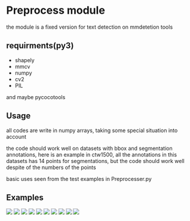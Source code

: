 # Preprocess module

the module is a fixed version for text detection on mmdetetion tools

## requirments(py3)
- shapely
- mmcv
- numpy
- cv2
- PIL

and maybe pycocotools

## Usage
all codes are write in numpy arrays, taking some special situation into account

the code should work well on datasets with bbox and segmentation annotations, here is an example in ctw1500,
all the annotations in this datasets has 14 points for segmentations, but the code should work well despite of the numbers of the points

basic uses seen from the test examples in Preprocesser.py

## Examples
<img src='./demo/a0.jpg' style="zoom:100%">
<img src='./demo/a0_0.jpg' style="zoom:100%">
<img src='./demo/a1.jpg' style="zoom:100%">
<img src='./demo/a1_0.jpg' style="zoom:100%">
<img src='./demo/a2.jpg' style="zoom:100%">
<img src='./demo/a2_0.jpg' style="zoom:100%">
<img src='./demo/a3.jpg' style="zoom:100%">
<img src='./demo/a3_0.jpg' style="zoom:100%">
<img src='./demo/a4.jpg' style="zoom:100%">
<img src='./demo/a4_0.jpg' style="zoom:100%">
